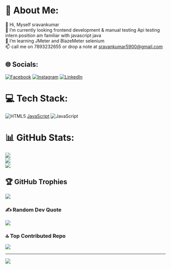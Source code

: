 # 💫 About Me:
👋 Hi, Myself sravankumar<br>👀 I’m currently looking frontend development & manual testing Api testing   intern position am familiar with javascript java  <br>🌱 I’m learning JMeter and BlazeMeter selenium <br>📫 call me on 7893232655 or drop a note at sravankumar5900@gmail.com


## 🌐 Socials:
[![Facebook](https://img.shields.io/badge/Facebook-%231877F2.svg?logo=Facebook&logoColor=white)](https://www.facebook.com/sravan.devasani/)
[![Instagram](https://img.shields.io/badge/Instagram-%23E4405F.svg?logo=Instagram&logoColor=white)](https://instagram.com/devas_kanna)
[![LinkedIn](https://img.shields.io/badge/LinkedIn-%230077B5.svg?logo=linkedin&logoColor=white)](https://www.linkedin.com/in/sravand1/)


# 💻 Tech Stack:
![HTML5](https://img.shields.io/badge/html5-%23E34F26.svg?style=for-the-badge&logo=html5&logoColor=white) [JavaScript](https://img.shields.io/badge/javascript-%23323330.svg?style=for-the-badge&logo=javascript&logoColor=%23F7DF1E)  ![JavaScript](https://img.shields.io/badge/javascript-%23323330.svg?style=for-the-badge&logo=javascript&logoColor=%23F7DF1E) 
# 📊 GitHub Stats:
![](https://github-readme-stats.vercel.app/api?username=sravan&theme=dark&hide_border=false&include_all_commits=false&count_private=false)<br/>
![](https://github-readme-streak-stats.herokuapp.com/?user=sravan&theme=dark&hide_border=false)<br/>
![](https://github-readme-stats.vercel.app/api/top-langs/?username=sravan&theme=dark&hide_border=false&include_all_commits=false&count_private=false&layout=compact)

## 🏆 GitHub Trophies
![](https://github-profile-trophy.vercel.app/?username=sravan&theme=radical&no-frame=true&no-bg=true&margin-w=4)

### ✍️ Random Dev Quote
![](https://quotes-github-readme.vercel.app/api?type=horizontal&theme=radical)

### 🔝 Top Contributed Repo
![](https://github-contributor-stats.vercel.app/api?username=sravan&limit=5&theme=dark&combine_all_yearly_contributions=true)

---
[![](https://visitcount.itsvg.in/api?id=sravan&icon=0&color=0)](https://visitcount.itsvg.in)

<!-- Proudly created with GPRM ( https://gprm.itsvg.in ) -->
